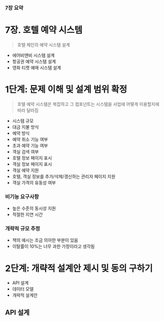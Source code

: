 ### 7장 요약

# 7장. 호텔 예약 시스템

> 호텔 체인의 예약 시스템 설계
> 
- 에어비앤비 시스템 설계
- 항공권 예약 시스템 설계
- 영화 티켓 예매 시스템 설계

# 1단계: 문제 이해 및 설계 범위 확정

> 호텔 예약 시스템은 복잡하고 그 컴포넌트는 시스템을 사업에 어떻게 이용할지에 따라 달라짐
> 
- 시스템 규모
- 대금 지불 방식
- 예약 방식
- 예약 취소 기능 여부
- 초과 예약 기능 여부
- 객실 검색 여부
- 호텔 정보 페이지 표시
- 객실 정보 페이지 표시
- 객실 예약 지원
- 호텔, 객실 정보를 추가/삭제/갱신하는 관리자 페이지 지원
- 객실 가격의 유동성 여부

### 비기능 요구사항

- 높은 수준의 동시성 지원
- 적절한 지연 시간

### 개략적 규모 추정

- 책의 예시는 조금 의아한 부분이 있음
- 이탈률이 10%는 너무 과한 가정이라고 생각됨

# 2단계: 개략적 설계안 제시 및 동의 구하기

- API 설계
- 데이터 모델
- 개략적 설계안

## API 설계





